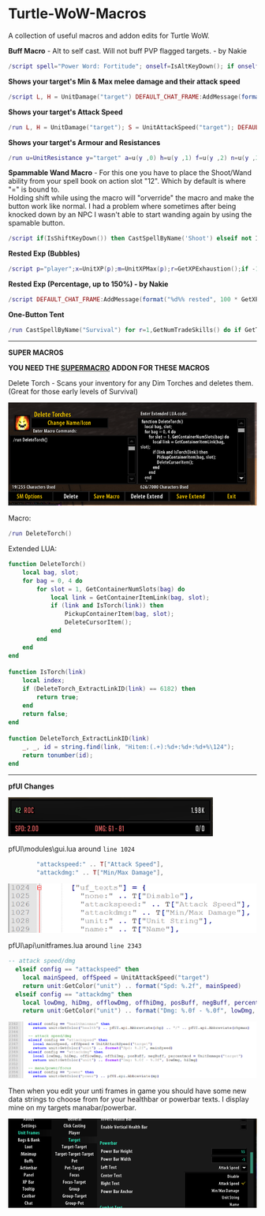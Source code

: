 # Turtle-WoW-Macros
A collection of useful macros and addon edits for Turtle WoW.

**Buff Macro** - Alt to self cast. Will not buff PVP flagged targets. - by Nakie
```lua
/script spell="Power Word: Fortitude"; onself=IsAltKeyDown(); if onself or not UnitExists("target") or UnitIsEnemy("player", "target") or not UnitIsPVP("target") then CastSpellByName(spell, onself) end
```

**Shows your target's Min & Max melee damage and their attack speed**  
```lua
/script L, H = UnitDamage("target") DEFAULT_CHAT_FRAME:AddMessage(format("%s Dmg: %.0f - %.0f", GetUnitName("target"), L, H))
```

**Shows your target's Attack Speed**  
```lua
/run L, H = UnitDamage("target"); S = UnitAttackSpeed("target"); DEFAULT_CHAT_FRAME:AddMessage(format("%s Dmg: [%.0f - %.0f] -- SPD: %.2f", GetUnitName("target"), L, H,S))
```

**Shows your target's Armour and Resistances**   
```lua
/run u=UnitResistance y="target" a=u(y ,0) h=u(y ,1) f=u(y ,2) n=u(y ,3) fr=u(y ,4) s=u(y ,5) z=u(y ,6) DEFAULT_CHAT_FRAME:AddMessage(UnitName(y).." has "..a.." Armor, "..f.." Fire, "..n.." Nature, "..z.." Arcane, "..fr.." Frost and "..s.." Shadow res.")
```

**Spammable Wand Macro** - For this one you have to place the Shoot/Wand ability from your spell book on action slot "12". Which by default is where "=" is bound to.  
Holding shift while using the macro will "orverride" the macro and make the button work like normal. I had a problem where sometimes after being knocked down by an NPC I wasn't able to start wanding again by using the spamable button.  
```lua
/script if(IsShiftKeyDown()) then CastSpellByName('Shoot') elseif not IsAutoRepeatAction(12) then CastSpellByName('Shoot') end
```

**Rested Exp (Bubbles)**
```lua
/script p="player";x=UnitXP(p);m=UnitXPMax(p);r=GetXPExhaustion();if -1==(r or -1)then t="No rest."else t="Rest: "..(math.floor(20*r/m+0.5)).." bubbles ("if r+x<m then t=t..r else t=t.."level +"..(r+x-m)end t=t.."XP)"end;DEFAULT_CHAT_FRAME:AddMessage(t)
```

**Rested Exp (Percentage, up to 150%) - by Nakie**
```lua
/script DEFAULT_CHAT_FRAME:AddMessage(format("%d%% rested", 100 * GetXPExhaustion() / UnitXPMax("player")))
```

**One-Button Tent**
```lua
/run CastSpellByName("Survival") for r=1,GetNumTradeSkills() do if GetTradeSkillInfo(r) == "Traveler's Tent" then DoTradeSkill(r,1) break end end CloseTradeSkill()
```

---

**SUPER MACROS**

**YOU NEED THE [SUPERMACRO](https://github.com/isitLoVe/SuperMacro/) ADDON FOR THESE MACROS**

Delete Torch - Scans your inventory for any Dim Torches and deletes them. (Great for those early levels of Survival)  

![pfUI Changes](https://github.com/Lexiebean/Turtle-WoW-Macros/blob/main/DeleteTorch.png)

Macro:  
```lua
/run DeleteTorch()
```

Extended LUA:  
```lua
function DeleteTorch()
    local bag, slot;
    for bag = 0, 4 do
        for slot = 1, GetContainerNumSlots(bag) do
            local link = GetContainerItemLink(bag, slot);
            if (link and IsTorch(link)) then
                PickupContainerItem(bag, slot);
                DeleteCursorItem();
            end
        end
    end
end

function IsTorch(link)
    local index;
    if (DeleteTorch_ExtractLinkID(link) == 6182) then
        return true;
    end
    return false;
end

function DeleteTorch_ExtractLinkID(link)
    _, _, id = string.find(link, "Hitem:(.+):%d+:%d+:%d+%\124");
    return tonumber(id);
end
```

---

**pfUI Changes**

![pfUI Changes](https://github.com/Lexiebean/Turtle-WoW-Macros/blob/main/pfUIChanges.png)

pfUI\modules\gui.lua around ``line 1024``  
```lua
        "attackspeed:" .. T["Attack Speed"],
        "attackdmg:" .. T["Min/Max Damage"],
```
![pfUI Changes](https://github.com/Lexiebean/Turtle-WoW-Macros/blob/main/pfUguiChange.png)

pfUI\api\unitframes.lua around ``line 2343``  
```lua
-- attack speed/dmg
  elseif config == "attackspeed" then
    local mainSpeed, offSpeed = UnitAttackSpeed("target")
    return unit:GetColor("unit") .. format("Spd: %.2f", mainSpeed) 
  elseif config == "attackdmg" then
    local lowDmg, hiDmg, offlowDmg, offhiDmg, posBuff, negBuff, percentmod = UnitDamage("target")
    return unit:GetColor("unit") .. format("Dmg: %.0f - %.0f", lowDmg, hiDmg)
```

![pfUI Changes](https://github.com/Lexiebean/Turtle-WoW-Macros/blob/main/pfUIunitframesChange.png)

Then when you edit your unti frames in game you should have some new data strings to choose from for your healthbar or powerbar texts. I display mine on my targets manabar/powerbar.

![pfUI Changes](pfUI-in-game-settings.png)
